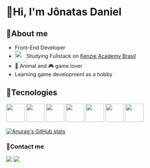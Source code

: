<h1>👋Hi, I'm Jônatas Daniel</h1>

<h2>👤About me</h2>
<ul>
  <li>Front-End Developer</li>
  <li><img width="32" align="center" src="https://res.cloudinary.com/crunchbase-production/image/upload/c_lpad,h_256,w_256,f_auto,q_auto:eco,dpr_1/v1507162903/qkpagi7sv8temclfcfjp.png"/>Studying Fullstack on <a href="https://www.linkedin.com/school/kenzieacademybr/">Kenzie Academy Brasil</a></li>
  <li>🐢 Animal and 🎮 game lover</li>
  <li>Learning game development as a hobby</li>
</ul>

<h2>🚀Tecnologies</h2>
<p>
  <img width="50" src="https://cdn.jsdelivr.net/gh/devicons/devicon/icons/html5/html5-original.svg"/>
  <img width="50" src="https://cdn.jsdelivr.net/gh/devicons/devicon/icons/css3/css3-original.svg"/>
  <img width="50" src="https://cdn.jsdelivr.net/gh/devicons/devicon/icons/javascript/javascript-original.svg"/>
  <img width="50" src="https://cdn.jsdelivr.net/gh/devicons/devicon/icons/react/react-original.svg"/>
  <img width="50" src="https://cdn.jsdelivr.net/gh/devicons/devicon/icons/typescript/typescript-original.svg"/>
  <img width="50" src="https://cdn.jsdelivr.net/gh/devicons/devicon/icons/visualstudio/visualstudio-plain.svg"/>
  <img width="50" src="https://cdn.jsdelivr.net/gh/devicons/devicon/icons/git/git-original.svg" />
</p>

[![Anurag's GitHub stats](https://github-readme-stats.vercel.app/api?username=jonatasdhs&theme=tokyonight)](https://github.com/jonatasdhs)

<h3>📱Contact me</h3>
<a href="https://www.linkedin.com/in/jonatas-daniel/"><img src="https://img.shields.io/badge/LinkedIn-0077B5?style=for-the-badge&logo=linkedin&logoColor=white"/></a>
<a href="mailto:jonatasilveira04@gmail.com"><img src="https://img.shields.io/badge/Gmail-D14836?style=for-the-badge&logo=gmail&logoColor=white"/></a>
          
<!---
jonatasdhs/jonatasdhs is a ✨ special ✨ repository because its `README.md` (this file) appears on your GitHub profile.
You can click the Preview link to take a look at your changes.
--->
